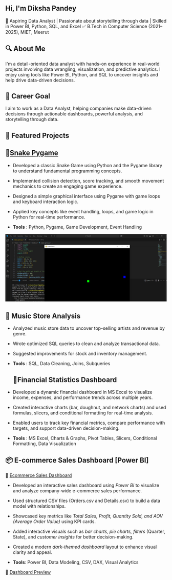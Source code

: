 ## Hi, I'm Diksha Pandey
🎯 Aspiring Data Analyst | Passionate about storytelling through data | Skilled in Power BI, Python, SQL, and Excel
✅ B.Tech in Computer Science (2021–2025), MIET, Meerut

## 🔍 About Me
I'm a detail-oriented data analyst with hands-on experience in real-world projects involving data wrangling, visualization, and predictive analytics. I enjoy using tools like Power BI, Python, and SQL to uncover insights and help drive data-driven decisions.

## 🚀 Career Goal
I aim to work as a Data Analyst, helping companies make data-driven decisions through actionable dashboards, powerful analysis, and storytelling through data.

## 💼 Featured Projects
## 🐍[Snake Pygame](https://github.com/dikshapandey08/SnakeGame)

- Developed a classic Snake Game using Python and the Pygame library to understand fundamental programming concepts.
- Implemented collision detection, score tracking, and smooth movement mechanics to create an engaging game experience.
- Designed a simple graphical interface using Pygame with game loops and keyboard interaction logic.
- Applied key concepts like event handling, loops, and game logic in Python for real-time performance.

 - **Tools** : Python, Pygame, Game Development, Event Handling

![Snake Game Screenshot](snake%20game%20screenshot.PNG) 

##  🎵 Music Store Analysis

- Analyzed music store data to uncover top-selling artists and revenue by genre.
- Wrote optimized SQL queries to clean and analyze transactional data.
- Suggested improvements for stock and inventory management.
  
- **Tools** : SQL, Data Cleaning, Joins, Subqueries







  ## 🧾Financial Statistics Dashboard
 
- Developed a dynamic financial dashboard in MS Excel to visualize income, expenses, and performance trends across multiple years.
- Created interactive charts (bar, doughnut, and network charts) and used formulas, slicers, and conditional formatting for real-time analysis.
- Enabled users to track key financial metrics, compare performance with targets, and support data-driven decision-making.

- **Tools** : MS Excel, Charts & Graphs, Pivot Tables, Slicers, Conditional Formatting, Data Visualization



## 📦 E-commerce Sales Dashboard [Power BI]
🔗 [Ecommerce Sales Dashboard]()

- Developed an interactive sales dashboard using *Power BI* to visualize and analyze company-wide e-commerce sales performance.
- Used structured CSV files (Orders.csv and Details.csv) to build a data model with relationships.
- Showcased key metrics like *Total Sales, Profit, Quantity Sold, and AOV (Average Order Value)* using KPI cards.
- Added interactive visuals such as *bar charts, pie charts, filters* (Quarter, State), and *customer insights* for better decision-making.
- Created a modern *dark-themed dashboard* layout to enhance visual clarity and appeal.

- **Tools**: Power BI, Data Modeling, CSV, DAX, Visual Analytics

📸 [Dashboard Preview]()








